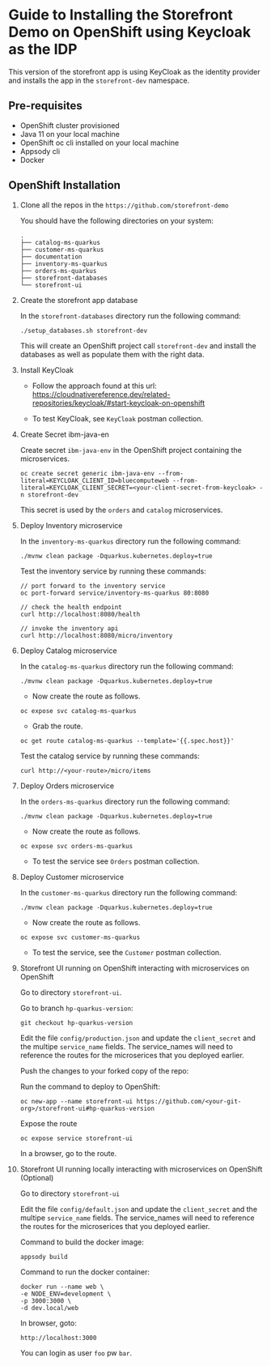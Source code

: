 # Guide to Installing the Storefront Demo on OpenShift using Keycloak as the IDP

This version of the storefront app is using KeyCloak as the identity provider and installs the app in the `storefront-dev` namespace.

## Pre-requisites

- OpenShift cluster provisioned
- Java 11 on your local machine
- OpenShift oc cli installed on your local machine
- Appsody cli
- Docker

## OpenShift Installation



1. Clone all the repos in the `https://github.com/storefront-demo`

    You should have the following directories on your system:

    ```
    .
    ├── catalog-ms-quarkus
    ├── customer-ms-quarkus
    ├── documentation
    ├── inventory-ms-quarkus
    ├── orders-ms-quarkus
    ├── storefront-databases
    └── storefront-ui
    ```
2. Create the storefront app database

    In the `storefront-databases` directory run the following command:

    `./setup_databases.sh storefront-dev`

    This will create an OpenShift project call `storefront-dev` and install the databases as well as populate them with the right data.

3. Install KeyCloak

    - Follow the approach found at this url:
    https://cloudnativereference.dev/related-repositories/keycloak/#start-keycloak-on-openshift

    - To test KeyCloak, see `KeyCloak` postman collection.

4. Create Secret ibm-java-en

    Create secret `ibm-java-env` in the OpenShift project containing the microservices.
    ```
    oc create secret generic ibm-java-env --from-literal=KEYCLOAK_CLIENT_ID=bluecomputeweb --from-literal=KEYCLOAK_CLIENT_SECRET=<your-client-secret-from-keycloak> -n storefront-dev
    ```

    This secret is used by the `orders` and `catalog` microservices.

5. Deploy Inventory microservice

    In the `inventory-ms-quarkus` directory run the following command:

    `./mvnw clean package -Dquarkus.kubernetes.deploy=true`

    Test the inventory service by running these commands:
    ```
    // port forward to the inventory service
    oc port-forward service/inventory-ms-quarkus 80:8080

    // check the health endpoint
    curl http://localhost:8080/health

    // invoke the inventory api
    curl http://localhost:8080/micro/inventory
    ```
6. Deploy Catalog microservice

    In the `catalog-ms-quarkus` directory run the following command:

    `./mvnw clean package -Dquarkus.kubernetes.deploy=true`


    - Now create the route as follows.

    ```
    oc expose svc catalog-ms-quarkus
    ```

    - Grab the route.

    ```
    oc get route catalog-ms-quarkus --template='{{.spec.host}}'
    ```

    Test the catalog service by running these commands:
    ```
    curl http://<your-route>/micro/items
    ```

7. Deploy Orders microservice    

    In the `orders-ms-quarkus` directory run the following command:

    `./mvnw clean package -Dquarkus.kubernetes.deploy=true`

    - Now create the route as follows.

    ```
    oc expose svc orders-ms-quarkus
    ```

    - To test the service see `Orders` postman collection.

8. Deploy Customer microservice    

    In the `customer-ms-quarkus` directory run the following command:

    `./mvnw clean package -Dquarkus.kubernetes.deploy=true`

    - Now create the route as follows.

    ```
    oc expose svc customer-ms-quarkus
    ```

    - To test the service, see the `Customer` postman collection.

9. Storefront UI running on OpenShift interacting with microservices on OpenShift
    
    Go to directory `storefront-ui`.

    Go to branch `hp-quarkus-version`:
    ```
    git checkout hp-quarkus-version
    ```

    Edit the file `config/production.json` and update the `client_secret` and the multipe `service_name` fields. The service_names will need to reference the routes for the microserices that you deployed earlier.

    Push the changes to your forked copy of the repo:

    Run the command to deploy to OpenShift:
    ```
    oc new-app --name storefront-ui https://github.com/<your-git-org>/storefront-ui#hp-quarkus-version
    ```

    Expose the route
    ```
    oc expose service storefront-ui
    ```

    In a browser, go to the route.

10. Storefront UI running locally interacting with microservices on OpenShift (Optional)

    Go to directory `storefront-ui`

    Edit the file `config/default.json` and update the `client_secret` and the multipe `service_name` fields. The service_names will need to reference the routes for the microserices that you deployed earlier.


    Command to build the docker image:
    ```
    appsody build
    ```

    Command to run the docker container:
    ```
    docker run --name web \
    -e NODE_ENV=development \
    -p 3000:3000 \
    -d dev.local/web
    ```

    In browser, goto: 
    ```
    http://localhost:3000
    ```

    You can login as user `foo` pw `bar`.
